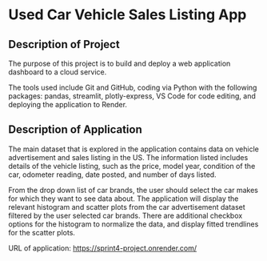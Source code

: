 # Used Car Vehicle Sales Listing App

## Description of Project
The purpose of this project is to build and deploy a web application dashboard to a cloud service. 

The tools used include Git and GitHub, coding via Python with the following packages: pandas, streamlit, plotly-express, VS Code for code editing, and deploying the application to Render.

## Description of Application
The main dataset that is explored in the application contains data on vehicle advertisement and sales listing in the US. The information listed includes details of the vehicle listing, such as the price, model year, condition of the car, odometer reading, date posted, and number of days listed. 

From the drop down list of car brands, the user should select the car makes for which they want to see data about. The application will display the relevant histogram and scatter plots from the car advertisement dataset filtered by the user selected car brands. There are additional checkbox options for the histogram to normalize the data, and display fitted trendlines for the scatter plots.

URL of application: https://sprint4-project.onrender.com/
